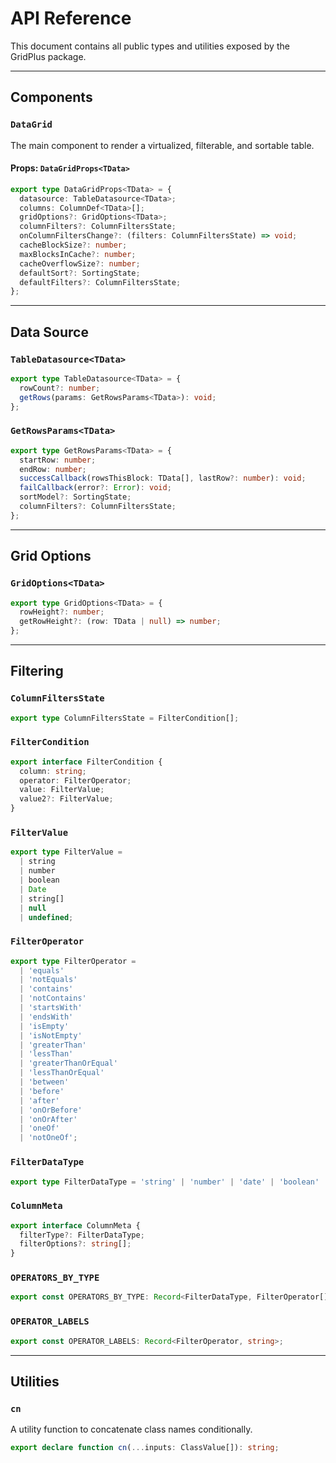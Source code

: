 # API Reference

This document contains all public types and utilities exposed by the GridPlus package.

---

## Components

### `DataGrid`

The main component to render a virtualized, filterable, and sortable table.

#### Props: `DataGridProps<TData>`

```ts
export type DataGridProps<TData> = {
  datasource: TableDatasource<TData>;
  columns: ColumnDef<TData>[];
  gridOptions?: GridOptions<TData>;
  columnFilters?: ColumnFiltersState;
  onColumnFiltersChange?: (filters: ColumnFiltersState) => void;
  cacheBlockSize?: number;
  maxBlocksInCache?: number;
  cacheOverflowSize?: number;
  defaultSort?: SortingState;
  defaultFilters?: ColumnFiltersState;
};
```

---

## Data Source

### `TableDatasource<TData>`

```ts
export type TableDatasource<TData> = {
  rowCount?: number;
  getRows(params: GetRowsParams<TData>): void;
};
```

### `GetRowsParams<TData>`

```ts
export type GetRowsParams<TData> = {
  startRow: number;
  endRow: number;
  successCallback(rowsThisBlock: TData[], lastRow?: number): void;
  failCallback(error?: Error): void;
  sortModel?: SortingState;
  columnFilters?: ColumnFiltersState;
};
```

---

## Grid Options

### `GridOptions<TData>`

```ts
export type GridOptions<TData> = {
  rowHeight?: number;
  getRowHeight?: (row: TData | null) => number;
};
```

---

## Filtering

### `ColumnFiltersState`

```ts
export type ColumnFiltersState = FilterCondition[];
```

### `FilterCondition`

```ts
export interface FilterCondition {
  column: string;
  operator: FilterOperator;
  value: FilterValue;
  value2?: FilterValue;
}
```

### `FilterValue`

```ts
export type FilterValue =
  | string
  | number
  | boolean
  | Date
  | string[]
  | null
  | undefined;
```

### `FilterOperator`

```ts
export type FilterOperator =
  | 'equals'
  | 'notEquals'
  | 'contains'
  | 'notContains'
  | 'startsWith'
  | 'endsWith'
  | 'isEmpty'
  | 'isNotEmpty'
  | 'greaterThan'
  | 'lessThan'
  | 'greaterThanOrEqual'
  | 'lessThanOrEqual'
  | 'between'
  | 'before'
  | 'after'
  | 'onOrBefore'
  | 'onOrAfter'
  | 'oneOf'
  | 'notOneOf';
```

### `FilterDataType`

```ts
export type FilterDataType = 'string' | 'number' | 'date' | 'boolean' | 'enum';
```

### `ColumnMeta`

```ts
export interface ColumnMeta {
  filterType?: FilterDataType;
  filterOptions?: string[];
}
```

### `OPERATORS_BY_TYPE`

```ts
export const OPERATORS_BY_TYPE: Record<FilterDataType, FilterOperator[]>;
```

### `OPERATOR_LABELS`

```ts
export const OPERATOR_LABELS: Record<FilterOperator, string>;
```

---

## Utilities

### `cn`

A utility function to concatenate class names conditionally.

```ts
export declare function cn(...inputs: ClassValue[]): string;
```
